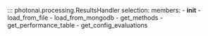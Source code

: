 ::: photonai.processing.ResultsHandler
    selection:
      members:
        - __init__
        - load_from_file
        - load_from_mongodb
        - get_methods
        - get_performance_table
        - get_config_evaluations

